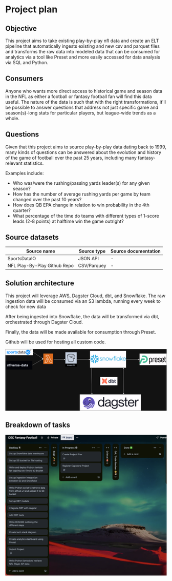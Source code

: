 # Project plan

## Objective

This project aims to take existing play-by-play nfl data and create an ELT pipeline that automatically ingests existing and new csv and parquet files and transforms the raw data into modeled data that can be consumed for analytics via a tool like Preset and more easily accessed for data analysis via SQL and Python. 


## Consumers

Anyone who wants more direct access to historical game and season data in the NFL as either a football or fantasy football fan will find this data useful. The nature of the data is such that with the right transformations, it'll be possible to answer questions that address not just specific game and season(s)-long stats for particular players, but league-wide trends as a whole.


## Questions

Given that this project aims to source play-by-play data dating back to 1999, many kinds of questions can be answered about the evolution and history of the game of football over the past 25 years, including many fantasy-relevant statistics. 

Examples include:
- Who was/were the rushing/passing yards leader(s) for any given season?
- How has the number of average rushing yards per game by team changed over the past 10 years?
- How does QB EPA change in relation to win probability in the 4th quarter?
- What percentage of the time do teams with different types of 1-score leads (2-8 points) at halftime win the game outright?
 

## Source datasets

| Source name | Source type | Source documentation |
| - | - | - |
| SportsDataIO | JSON API | - |
| NFL Play-By-Play Github Repo | CSV/Parquey | - |


## Solution architecture
This project will leverage AWS, Dagster Cloud, dbt, and Snowflake. The raw ingestion data will be consumed via an S3 lambda, running every week to check for new data

After being ingested into Snowflake, the data will be transformed via dbt, orchestrated through Dagster Cloud.

Finally, the data will be made available for consumption through Preset.

Github will be used for hosting all custom code.

![Architecture Diagram](images/architecture.png)


## Breakdown of tasks

![Project task board.png](images/project-task-board.png)